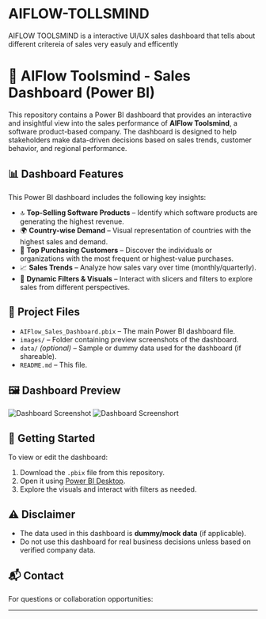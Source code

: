 # AIFLOW-TOLLSMIND
AIFLOW TOOLSMIND is a interactive UI/UX sales dashboard that tells about different critereia of sales very easuly and efficently
# 🧠 AIFlow Toolsmind - Sales Dashboard (Power BI)

This repository contains a Power BI dashboard that provides an interactive and insightful view into the sales performance of **AIFlow Toolsmind**, a software product-based company. The dashboard is designed to help stakeholders make data-driven decisions based on sales trends, customer behavior, and regional performance.

## 📊 Dashboard Features

This Power BI dashboard includes the following key insights:

- 🔝 **Top-Selling Software Products** – Identify which software products are generating the highest revenue.
- 🌍 **Country-wise Demand** – Visual representation of countries with the highest sales and demand.
- 👤 **Top Purchasing Customers** – Discover the individuals or organizations with the most frequent or highest-value purchases.
- 📈 **Sales Trends** – Analyze how sales vary over time (monthly/quarterly).
- 🧩 **Dynamic Filters & Visuals** – Interact with slicers and filters to explore sales from different perspectives.

## 📁 Project Files

- `AIFlow_Sales_Dashboard.pbix` – The main Power BI dashboard file.
- `images/` – Folder containing preview screenshots of the dashboard.
- `data/` *(optional)* – Sample or dummy data used for the dashboard (if shareable).
- `README.md` – This file.

## 🖼️ Dashboard Preview

![Dashboard Screenshot](images/dashboard1)
![Dashboard Screenshort](images/dashboard2)



## 🚀 Getting Started

To view or edit the dashboard:

1. Download the `.pbix` file from this repository.
2. Open it using [Power BI Desktop](https://powerbi.microsoft.com/desktop/).
3. Explore the visuals and interact with filters as needed.

## ⚠️ Disclaimer

- The data used in this dashboard is **dummy/mock data** (if applicable).
- Do not use this dashboard for real business decisions unless based on verified company data.

## 📬 Contact

For questions or collaboration opportunities:


---

